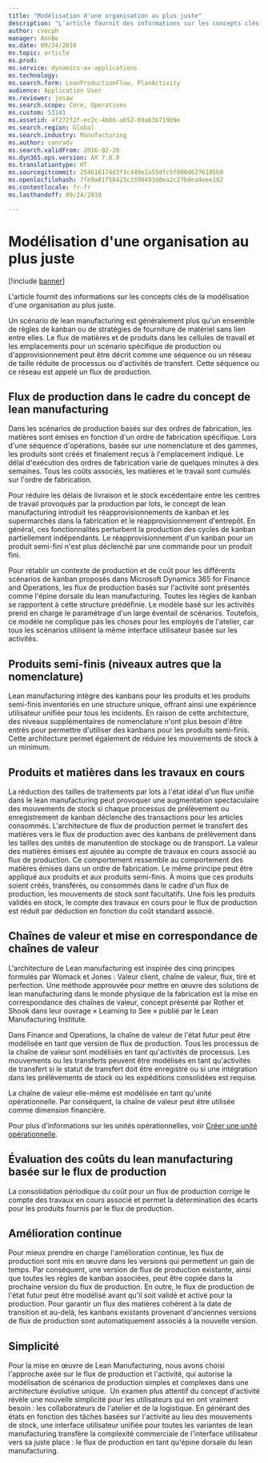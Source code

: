 ```yaml
---
title: "Modélisation d'une organisation au plus juste"
description: "L'article fournit des informations sur les concepts clés de la modélisation d'une organisation au plus juste."
author: cvocph
manager: AnnBe
ms.date: 09/24/2018
ms.topic: article
ms.prod: 
ms.service: dynamics-ax-applications
ms.technology: 
ms.search.form: LeanProductionFlow, PlanActivity
audience: Application User
ms.reviewer: josaw
ms.search.scope: Core, Operations
ms.custom: 53141
ms.assetid: 4f272f2f-ec2c-4b0d-a652-00a63b719b9e
ms.search.region: Global
ms.search.industry: Manufacturing
ms.author: conradv
ms.search.validFrom: 2016-02-28
ms.dyn365.ops.version: AX 7.0.0
ms.translationtype: HT
ms.sourcegitcommit: 254616174d3f3c449e2a55dfc5f080d6276105b0
ms.openlocfilehash: 7fe9a81f58423c3396493d0ea2c27bdea4eee102
ms.contentlocale: fr-fr
ms.lasthandoff: 09/24/2018

---
```


# <a name="modeling-a-lean-organization"></a>Modélisation d'une organisation au plus juste

[!include [banner](../includes/banner.md)]

L'article fournit des informations sur les concepts clés de la modélisation d'une organisation au plus juste. 

Un scénario de lean manufacturing est généralement plus qu'un ensemble de règles de kanban ou de stratégies de fourniture de matériel sans lien entre elles. Le flux de matières et de produits dans les cellules de travail et les emplacements pour un scénario spécifique de production ou d'approvisionnement peut être décrit comme une séquence ou un réseau de taille réduite de processus ou d'activités de transfert. Cette séquence ou ce réseau est appelé un flux de production.

## <a name="production-flows-in-lean-manufacturing"></a>Flux de production dans le cadre du concept de lean manufacturing
Dans les scénarios de production basés sur des ordres de fabrication, les matières sont émises en fonction d'un ordre de fabrication spécifique. Lors d'une séquence d'opérations, basée sur une nomenclature et des gammes, les produits sont créés et finalement reçus à l'emplacement indiqué. Le délai d'exécution des ordres de fabrication varie de quelques minutes à des semaines. Tous les coûts associés, les matières et le travail sont cumulés sur l'ordre de fabrication. 

Pour réduire les délais de livraison et le stock excédentaire entre les centres de travail provoqués par la production par lots, le concept de lean manufacturing introduit les réapprovisionnements de kanban et les supermarchés dans la fabrication et le réapprovisionnement d'entrepôt. En général, ces fonctionnalités perturbent la production des cycles de kanban partiellement indépendants. Le réapprovisionnement d'un kanban pour un produit semi-fini n'est plus déclenché par une commande pour un produit fini. 

Pour rétablir un contexte de production et de coût pour les différents scénarios de kanban proposés dans Microsoft Dynamics 365 for Finance and Operations, les flux de production basés sur l'activité sont présentés comme l'épine dorsale du lean manufacturing. Toutes les règles de kanban se rapportent à cette structure prédéfinie. Le modèle basé sur les activités prend en charge le paramétrage d'un large éventail de scénarios. Toutefois, ce modèle ne complique pas les choses pour les employés de l'atelier, car tous les scénarios utilisent la même interface utilisateur basée sur les activités.

## <a name="semi-finished-products-non-bom-levels"></a>Produits semi-finis (niveaux autres que la nomenclature)
Lean manufacturing intègre des kanbans pour les produits et les produits semi-finis inventoriés en une structure unique, offrant ainsi une expérience utilisateur unifiée pour tous les incidents. En raison de cette architecture, des niveaux supplémentaires de nomenclature n'ont plus besoin d'être entrés pour permettre d'utiliser des kanbans pour les produits semi-finis. Cette architecture permet également de réduire les mouvements de stock à un minimum.

## <a name="products-and-material-in-work-in-progress"></a>Produits et matières dans les travaux en cours
La réduction des tailles de traitements par lots à l'état idéal d'un flux unifié dans le lean manufacturing peut provoquer une augmentation spectaculaire des mouvements de stock si chaque processus de prélèvement ou enregistrement de kanban déclenche des transactions pour les articles consommés. L'architecture de flux de production permet le transfert des matières vers le flux de production avec des kanbans de prélèvement dans les tailles des unités de manutention de stockage ou de transport. La valeur des matières émises est ajoutée au compte de travaux en cours associé au flux de production. Ce comportement ressemble au comportement des matières émises dans un ordre de fabrication. Le même principe peut être appliqué aux produits et aux produits semi-finis. À moins que ces produits soient créés, transférés, ou consommés dans le cadre d'un flux de production, les mouvements de stock sont facultatifs. Une fois les produits validés en stock, le compte des travaux en cours pour le flux de production est réduit par déduction en fonction du coût standard associé.

## <a name="value-streams-and-value-stream-mapping"></a>Chaînes de valeur et mise en correspondance de chaînes de valeur
L'architecture de Lean manufacturing est inspirée des cinq principes formulés par Womack et Jones : Valeur client, chaîne de valeur, flux, tiré et perfection. Une méthode approuvée pour mettre en œuvre des solutions de lean manufacturing dans le monde physique de la fabrication est la mise en correspondance des chaînes de valeur, concept présenté par Rother et Shook dans leur ouvrage « Learning to See » publié par le Lean Manufacturing Institute. 

Dans Finance and Operations, la chaîne de valeur de l'état futur peut être modélisée en tant que version de flux de production. Tous les processus de la chaîne de valeur sont modélisés en tant qu'activités de processus. Les mouvements ou les transferts peuvent être modélisés en tant qu'activités de transfert si le statut de transfert doit être enregistré ou si une intégration dans les prélèvements de stock ou les expéditions consolidées est requise. 

La chaîne de valeur elle-même est modélisée en tant qu'unité opérationnelle. Par conséquent, la chaîne de valeur peut être utilisée comme dimension financière.

Pour plus d'informations sur les unités opérationnelles, voir [Créer une unité opérationnelle](../../fin-and-ops/organization-administration/tasks/create-operating-unit.md).

## <a name="costing-for-lean-manufacturing-based-on-the-production-flow"></a>Évaluation des coûts du lean manufacturing basée sur le flux de production
La consolidation périodique du coût pour un flux de production corrige le compte des travaux en cours associé et permet la détermination des écarts pour les produits fournis par le flux de production.

## <a name="continuous-improvement"></a>Amélioration continue
Pour mieux prendre en charge l'amélioration continue, les flux de production sont mis en œuvre dans les versions qui permettent un gain de temps. Par conséquent, une version de flux de production existante, ainsi que toutes les règles de kanban associées, peut être copiée dans la prochaine version du flux de production. En outre, le flux de production de l'état futur peut être modélisé avant qu'il soit validé et activé pour la production. Pour garantir un flux des matières cohérent à la date de transition et au-delà, les kanbans existants provenant d'anciennes versions de flux de production sont automatiquement associés à la nouvelle version.

## <a name="simplicity"></a>Simplicité
Pour la mise en œuvre de Lean Manufacturing, nous avons choisi l'approche axée sur le flux de production et l'activité, qui autorise la modélisation de scénarios de production simples et complexes dans une architecture évolutive unique.  Un examen plus attentif du concept d'activité révèle une nouvelle simplicité pour les utilisateurs qui en ont vraiment besoin : les collaborateurs de l'atelier et de la logistique. En générant des états en fonction des tâches basées sur l'activité au lieu des mouvements de stock, une interface utilisateur unifiée pour toutes les variantes de lean manufacturing transfère la complexité commerciale de l'interface utilisateur vers sa juste place : le flux de production en tant qu'épine dorsale du lean manufacturing.




